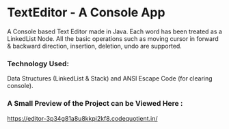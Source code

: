 # TextEditor - A Console App
A Console based Text Editor made in Java. Each word has been treated as a LinkedList Node. All the basic operations
such as moving cursor in forward & backward direction, insertion, deletion, undo are supported.

### Technology Used: 
Data Structures (LinkedList & Stack) and ANSI Escape Code (for clearing console).

### A Small Preview of the Project can be Viewed Here : 
https://editor-3p34g81a8u8kkpi2kf8.codequotient.in/
